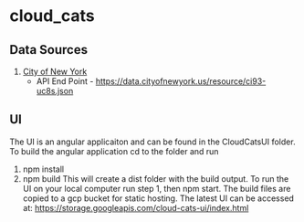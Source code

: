 # cloud_cats
## Data Sources
1. [City of New York](https://data.cityofnewyork.us/Business/M-WBE-LBE-and-EBE-Certified-Business-List/ci93-uc8s)
   - API End Point - https://data.cityofnewyork.us/resource/ci93-uc8s.json


## UI
The UI is an angular applicaiton and can be found in the CloudCatsUI folder.
To build the angular application cd to the folder and run
1. npm install
2. npm build
This will create a dist folder with the build output.
To run the UI on your local computer run step 1, then npm start.
The build files are copied to a gcp bucket for static hosting.
The latest UI can be accessed at: https://storage.googleapis.com/cloud-cats-ui/index.html
